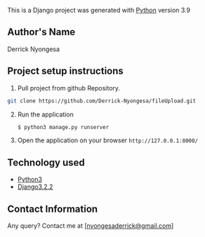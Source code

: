 
This is a Django project was generated with [Python](https://www.python.org/) version 3.9

## Author's Name
Derrick Nyongesa


## Project setup instructions
1. Pull project from github Repository.

```bash
git clone https://github.com/Derrick-Nyongesa/fileUpload.git
``` 
2. Run the application
    ```bash
    $ python3 manage.py runserver
    ``` 
3. Open the application on your browser `http://127.0.0.1:8000/`


## Technology used
* [Python3](https://www.python.org/)
* [Django3.2.2](https://docs.djangoproject.com/en/3.2/releases/3.2.2/)


## Contact Information 
Any query? Contact me at [nyongesaderrick@gmail.com]

